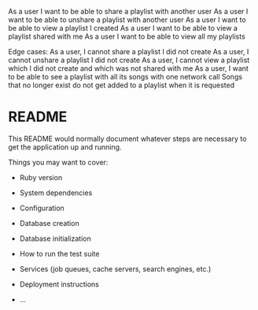 As a user I want to be able to share a playlist with another user
As a user I want to be able to unshare a playlist with another user
As a user I want to be able to view a playlist I created
As a user I want to be able to view a playlist shared with me
As a user I want to be able to view all my playlists

Edge cases:
As a user, I cannot share a playlist I did not create
As a user, I cannot unshare a playlist I did not create
As a user, I cannot view a playlist which I did not create and which was not shared with me
As a user, I want to be able to see a playlist with all its songs with one network call
Songs that no longer exist do not get added to a playlist when it is requested


# README

This README would normally document whatever steps are necessary to get the
application up and running.

Things you may want to cover:

* Ruby version

* System dependencies

* Configuration

* Database creation

* Database initialization

* How to run the test suite

* Services (job queues, cache servers, search engines, etc.)

* Deployment instructions

* ...

